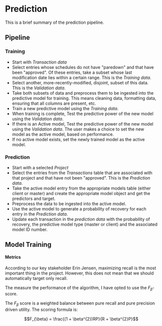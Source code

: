 # Prediction

This is a brief summary of the prediction pipeline.

## Pipeline

### Training
* Start with *Transaction data*
* Select entries whose schedules do not have "paredown" and that have been "approved". Of these entries, take a subset whose last modification date lies within a certain range. This is the *Training data*.
* Select another, more-recently-modified, disjoint, subset of this data. This is the *Validation data*.
* Take both subsets of data and preprocess them to be ingested into the predictive model for training. This means cleaning data, formatting data, ensuring that all columns are present, etc.
* Train a new predictive model using the *Training data*.
* When training is complete, Test the predictive power of the new model using the *Validation data*.
* If there is an Active model, Test the predictive power of the new model using the *Validation data*. The user makes a choice to set the new model as the active model, based on performance.
* If no active model exists, set the newly trained model as the active model.

### Prediction
* Start with a selected *Project*
* Select the entries from the *Transactions* table that are associated with that project and that have not been "approved". This is the *Prediction data*.
* Take the active model entry from the appropriate models table (either client or master) and create the appropriate model object and get the predictors and target.
* Preprocess the data to be ingested into the active model.
* Use the active model to generate a probability of recovery for each entry in the *Prediction data*.
* Update each transaction in the *prediction data* with the probability of recovery, the predictive model type (master or client) and the associated model ID number.

## Model Training

#### Metrics
According to our key stakeholder Erin Jensen, maximizing recall is the most important thing in the project. However, this does not mean that we should automatically target only recall.

The measure the performance of the algorithm, I have opted to use the $`F_{\beta}`$-score.

The $`F_{\beta}`$ score is a weighted balance between pure recall and pure precision driven utility. The scoring formula is:

```math
F_{\beta} = \frac{(1 + \beta^{2})RP}{R + \beta^{2}P}
```
